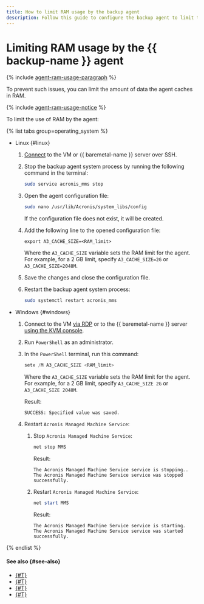 ```yaml
---
title: How to limit RAM usage by the backup agent
description: Follow this guide to configure the backup agent to limit the use of RAM of the backed up resource, i.e., virtual machine or {{ baremetal-name }} server.
---
```


# Limiting RAM usage by the {{ backup-name }} agent

{% include [agent-ram-usage-paragraph](../../_includes/backup/operations/agent-ram-usage-paragraph.md) %}

To prevent such issues, you can limit the amount of data the agent caches in RAM.

{% include [agent-ram-usage-notice](../../_includes/backup/operations/agent-ram-usage-notice.md) %}

To limit the use of RAM by the agent:

{% list tabs group=operating_system %}

- Linux {#linux}

  1. [Connect](../../compute/operations/vm-connect/ssh.md) to the VM or {{ baremetal-name }} server over SSH.
  1. Stop the backup agent system process by running the following command in the terminal:

      ```bash
      sudo service acronis_mms stop
      ```
  1. Open the agent configuration file:

      ```bash
      sudo nano /usr/lib/Acronis/system_libs/config
      ```

      If the configuration file does not exist, it will be created.
  1. Add the following line to the opened configuration file:

      ```text
      export A3_CACHE_SIZE=<RAM_limit>
      ```

      Where the `A3_CACHE_SIZE` variable sets the RAM limit for the agent. For example, for a 2 GB limit, specify `A3_CACHE_SIZE=2G` or `A3_CACHE_SIZE=2048M`.
  1. Save the changes and close the configuration file.
  1. Restart the backup agent system process:

      ```bash
      sudo systemctl restart acronis_mms
      ```

- Windows {#windows}

  1. Connect to the VM [via RDP](../../compute/operations/vm-connect/rdp.md) or to the {{ baremetal-name }} server [using the KVM console](../../baremetal/operations/servers/server-kvm.md).
  1. Run `PowerShell` as an administrator.
  1. In the `PowerShell` terminal, run this command:

      ```powershell
      setx /M A3_CACHE_SIZE <RAM_limit>
      ```

      Where the `A3_CACHE_SIZE` variable sets the RAM limit for the agent. For example, for a 2 GB limit, specify `A3_CACHE_SIZE 2G` or `A3_CACHE_SIZE 2048M`.

      Result:

      ```text
      SUCCESS: Specified value was saved.
      ```
  1. Restart `Acronis Managed Machine Service`:

      1. Stop `Acronis Managed Machine Service`:

          ```powershell
          net stop MMS
          ```

          Result:

          ```text
          The Acronis Managed Machine Service service is stopping..
          The Acronis Managed Machine Service service was stopped successfully.
          ```
      1. Restart `Acronis Managed Machine Service`:

          ```powershell
          net start MMS
          ```

          Result:

          ```text
          The Acronis Managed Machine Service service is starting.
          The Acronis Managed Machine Service service was started successfully.
          ```

{% endlist %}


#### See also {#see-also}

* [{#T}](../concepts/agent.md)
* [{#T}](./create-vm.md)
* [{#T}](./create-vm-windows.md)
* [{#T}](./backup-baremetal/lease-server-with-backup.md)
